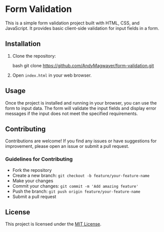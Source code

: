 # Form Validation

This is a simple form validation project built with HTML, CSS, and JavaScript. It provides basic client-side validation for input fields in a form.

## Installation

1. Clone the repository:

   bash
   git clone https://github.com/AndyMagwayer/form-validation.git
   
2. Open `index.html` in your web browser.

## Usage

Once the project is installed and running in your browser, you can use the form to input data. The form will validate the input fields and display error messages if the input does not meet the specified requirements.

## Contributing

Contributions are welcome! If you find any issues or have suggestions for improvement, please open an issue or submit a pull request.

### Guidelines for Contributing

- Fork the repository
- Create a new branch: `git checkout -b feature/your-feature-name`
- Make your changes
- Commit your changes: `git commit -m 'Add amazing feature'`
- Push the branch: `git push origin feature/your-feature-name`
- Submit a pull request

## License

This project is licensed under the [MIT License](LICENSE).
